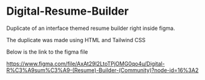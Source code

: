 # Digital-Resume-Builder

Duplicate of an interface themed resume builder right inside figma.

The duplicate was made using HTML and Tailwind CSS

Below is the link to the figma file

https://www.figma.com/file/AxAt29l2LtoTPjOMG0qo4u/Digital-R%C3%A9sum%C3%A9-(Resume)-Builder-(Community)?node-id=16%3A2

